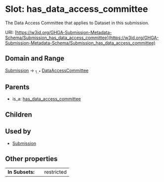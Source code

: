 
# Slot: has_data_access_committee


The Data Access Committee that applies to Dataset in this submission.

URI: [https://w3id.org/GHGA-Submission-Metadata-Schema/Submission_has_data_access_committee](https://w3id.org/GHGA-Submission-Metadata-Schema/Submission_has_data_access_committee)


## Domain and Range

[Submission](Submission.md) &#8594;  <sub>1..\*</sub> [DataAccessCommittee](DataAccessCommittee.md)

## Parents

 *  is_a: [has_data_access_committee](has_data_access_committee.md)

## Children


## Used by

 * [Submission](Submission.md)

## Other properties

|  |  |  |
| --- | --- | --- |
| **In Subsets:** | | restricted |

